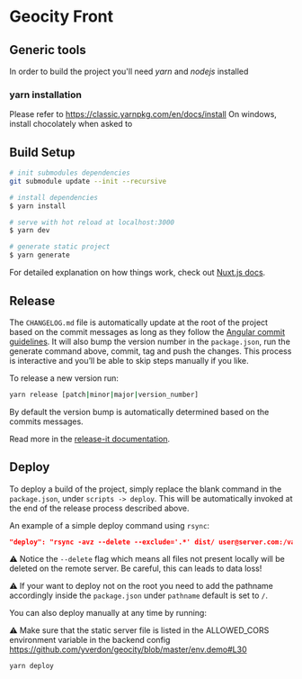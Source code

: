 # Geocity Front

## Generic tools

In order to build the project you'll need _yarn_ and _nodejs_ installed

### yarn installation

Please refer to https://classic.yarnpkg.com/en/docs/install
On windows, install chocolately when asked to

## Build Setup

```bash
# init submodules dependencies
git submodule update --init --recursive
```

```bash
# install dependencies
$ yarn install

# serve with hot reload at localhost:3000
$ yarn dev

# generate static project
$ yarn generate
```

For detailed explanation on how things work, check out [Nuxt.js docs](https://nuxtjs.org).

## Release

The `CHANGELOG.md` file is automatically update at the root of the project based on the commit messages as long as they follow the [Angular commit guidelines](https://github.com/angular/angular.js/blob/master/DEVELOPERS.md#-git-commit-guidelines). It will also bump the version number in the `package.json`, run the generate command above, commit, tag and push the changes. This process is interactive and you’ll be able to skip steps manually if you like.

To release a new version run:

```bash
yarn release [patch|minor|major|version_number]
```

By default the version bump is automatically determined based on the commits messages.

Read more in the [release-it documentation](https://github.com/webpro/release-it).

## Deploy

To deploy a build of the project, simply replace the blank command in the `package.json`, under `scripts -> deploy`. This will be automatically invoked at the end of the release process described above.

An example of a simple deploy command using `rsync`:

```json
"deploy": "rsync -avz --delete --exclude='.*' dist/ user@server.com:/var/www/html/my-project"
```

⚠️ Notice the `--delete` flag which means all files not present locally will be deleted on the remote server. Be careful, this can leads to data loss!

⚠️ If your want to deploy not on the root you need to add the pathname accordingly inside the `package.json` under `pathname` default is set to `/`.

You can also deploy manually at any time by running:

⚠️ Make sure that the static server file is listed in the ALLOWED_CORS environment variable in the backend config https://github.com/yverdon/geocity/blob/master/env.demo#L30

```bash
yarn deploy
```

